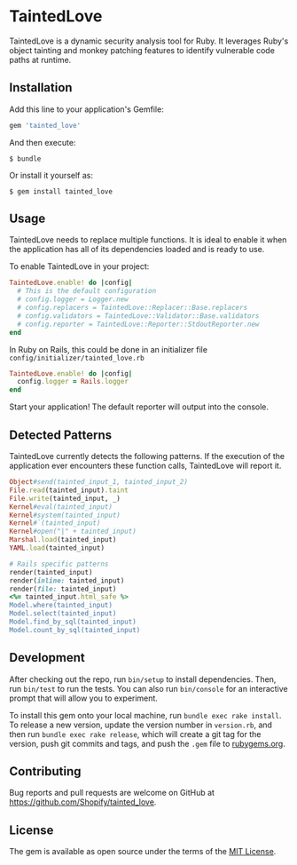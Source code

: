 # TaintedLove

TaintedLove is a dynamic security analysis tool for Ruby. It leverages Ruby's object tainting and monkey patching features to identify vulnerable code paths at runtime.

## Installation

Add this line to your application's Gemfile:

```ruby
gem 'tainted_love'
```

And then execute:

    $ bundle

Or install it yourself as:

    $ gem install tainted_love


## Usage

TaintedLove needs to replace multiple functions. It is ideal to enable it when the application has all of its dependencies loaded and is ready to use.

To enable TaintedLove in your project:

```ruby
TaintedLove.enable! do |config|
  # This is the default configuration
  # config.logger = Logger.new
  # config.replacers = TaintedLove::Replacer::Base.replacers
  # config.validators = TaintedLove::Validator::Base.validators
  # config.reporter = TaintedLove::Reporter::StdoutReporter.new
end
```

In Ruby on Rails, this could be done in an initializer file `config/initializer/tainted_love.rb`

```ruby
TaintedLove.enable! do |config|
  config.logger = Rails.logger
end
```

Start your application! The default reporter will output into the console.

## Detected Patterns
TaintedLove currently detects the following patterns. If the execution of the application ever encounters these function calls, TaintedLove will report it.

```ruby
Object#send(tainted_input_1, tainted_input_2)
File.read(tainted_input).taint
File.write(tainted_input, _)
Kernel#eval(tainted_input)
Kernel#system(tainted_input)
Kernel#`(tainted_input)
Kernel#open("|" + tainted_input)
Marshal.load(tainted_input)
YAML.load(tainted_input)

# Rails specific patterns
render(tainted_input)
render(inline: tainted_input)
render(file: tainted_input)
<%= tainted_input.html_safe %>
Model.where(tainted_input)
Model.select(tainted_input)
Model.find_by_sql(tainted_input)
Model.count_by_sql(tainted_input)
```

## Development

After checking out the repo, run `bin/setup` to install dependencies. Then, run `bin/test` to run the tests. You can also run `bin/console` for an interactive prompt that will allow you to experiment.

To install this gem onto your local machine, run `bundle exec rake install`. To release a new version, update the version number in `version.rb`, and then run `bundle exec rake release`, which will create a git tag for the version, push git commits and tags, and push the `.gem` file to [rubygems.org](https://rubygems.org).

## Contributing

Bug reports and pull requests are welcome on GitHub at https://github.com/Shopify/tainted_love.

## License

The gem is available as open source under the terms of the [MIT License](https://opensource.org/licenses/MIT).

